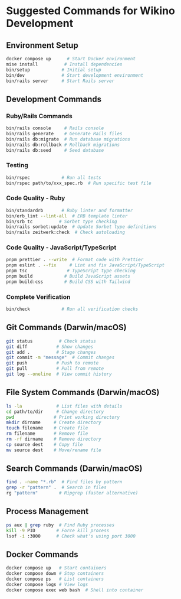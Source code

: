 # Suggested Commands for Wikino Development

## Environment Setup

```bash
docker compose up      # Start Docker environment
mise install          # Install dependencies
bin/setup            # Initial setup
bin/dev              # Start development environment
bin/rails server     # Start Rails server
```

## Development Commands

### Ruby/Rails Commands

```bash
bin/rails console     # Rails console
bin/rails generate    # Generate Rails files
bin/rails db:migrate  # Run database migrations
bin/rails db:rollback # Rollback migrations
bin/rails db:seed     # Seed database
```

### Testing

```bash
bin/rspec            # Run all tests
bin/rspec path/to/xxx_spec.rb  # Run specific test file
```

### Code Quality - Ruby

```bash
bin/standardrb       # Ruby linter and formatter
bin/erb_lint --lint-all  # ERB template linter
bin/srb tc          # Sorbet type checking
bin/rails sorbet:update  # Update Sorbet type definitions
bin/rails zeitwerk:check  # Check autoloading
```

### Code Quality - JavaScript/TypeScript

```bash
pnpm prettier . --write  # Format code with Prettier
pnpm eslint . --fix     # Lint and fix JavaScript/TypeScript
pnpm tsc               # TypeScript type checking
pnpm build            # Build JavaScript assets
pnpm build:css        # Build CSS with Tailwind
```

### Complete Verification

```bash
bin/check            # Run all verification checks
```

## Git Commands (Darwin/macOS)

```bash
git status          # Check status
git diff           # Show changes
git add .          # Stage changes
git commit -m "message"  # Commit changes
git push           # Push to remote
git pull           # Pull from remote
git log --oneline  # View commit history
```

## File System Commands (Darwin/macOS)

```bash
ls -la             # List files with details
cd path/to/dir     # Change directory
pwd               # Print working directory
mkdir dirname     # Create directory
touch filename    # Create file
rm filename       # Remove file
rm -rf dirname    # Remove directory
cp source dest    # Copy file
mv source dest    # Move/rename file
```

## Search Commands (Darwin/macOS)

```bash
find . -name "*.rb"  # Find files by pattern
grep -r "pattern" .  # Search in files
rg "pattern"        # Ripgrep (faster alternative)
```

## Process Management

```bash
ps aux | grep ruby  # Find Ruby processes
kill -9 PID        # Force kill process
lsof -i :3000      # Check what's using port 3000
```

## Docker Commands

```bash
docker compose up   # Start containers
docker compose down # Stop containers
docker compose ps   # List containers
docker compose logs # View logs
docker compose exec web bash  # Shell into container
```
